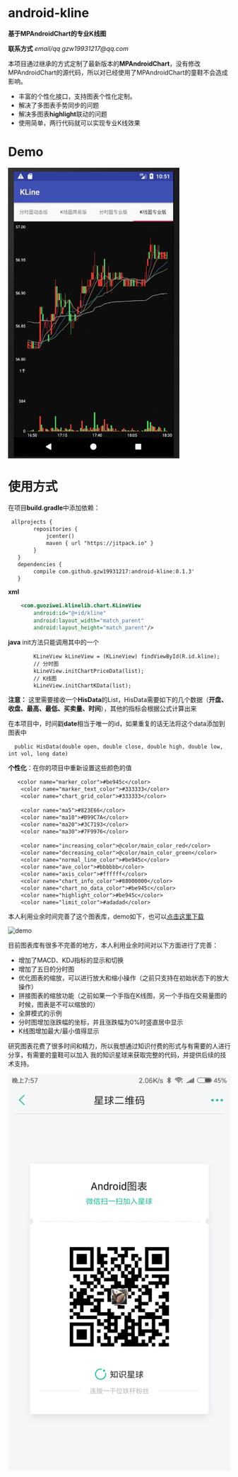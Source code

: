 # android-kline
**基于MPAndroidChart的专业K线图**

**联系方式** _email/qq gzw19931217@qq.com_ 

本项目通过继承的方式定制了最新版本的**MPAndroidChart**，没有修改MPAndroidChart的源代码，所以对已经使用了MPAndroidChart的童鞋不会造成影响。

- 丰富的个性化接口，支持图表个性化定制。
- 解决了多图表手势同步的问题
- 解决多图表**highlight**联动的问题
- 使用简单，两行代码就可以实现专业K线效果


# Demo

![demo](art/kchart.gif)


# 使用方式

在项目**build.gradle**中添加依赖：

```
 allprojects {
        repositories {
            jcenter()
            maven { url "https://jitpack.io" }
        }
   }
   dependencies {
        compile com.github.gzw19931217:android-kline:0.1.3'
   }
```

**xml**

```xml
    <com.guoziwei.klinelib.chart.KLineView
        android:id="@+id/kline"
        android:layout_width="match_parent"
        android:layout_height="match_parent"/>
```

**java**  init方法只能调用其中的一个
```
        KLineView kLineView = (KLineView) findViewById(R.id.kline);
        // 分时图
        kLineView.initChartPriceData(list);
        // K线图
        kLineView.initChartKData(list);
```

**注意：** 这里需要接收一个**HisData**的List，HisData需要如下的几个数据（**开盘、收盘、最高、最低、买卖量、时间**），其他的指标会根据公式计算出来

在本项目中，时间戳**date**相当于唯一的id，如果重复的话无法将这个data添加到图表中

```
  public HisData(double open, double close, double high, double low,  int vol, long date)
```

**个性化**：在你的项目中重新设置这些颜色的值
```
   <color name="marker_color">#be945c</color>
    <color name="marker_text_color">#333333</color>
    <color name="chart_grid_color">#333333</color>

    <color name="ma5">#823E66</color>
    <color name="ma10">#B99C7A</color>
    <color name="ma20">#3C7193</color>
    <color name="ma30">#7F9976</color>

    <color name="increasing_color">@color/main_color_red</color>
    <color name="decreasing_color">@color/main_color_green</color>
    <color name="normal_line_color">#be945c</color>
    <color name="ave_color">#bbbbbb</color>
    <color name="axis_color">#ffffff</color>
    <color name="chart_info_color">#88000000</color>
    <color name="chart_no_data_color">#be945c</color>
    <color name="highlight_color">#be945c</color>
    <color name="limit_color">#adadad</color>
```


本人利用业余时间完善了这个图表库，demo如下，也可以[点击这里下载](art/app-release.apk)


![demo](art/new_chart.gif)

目前图表库有很多不完善的地方，本人利用业余时间对以下方面进行了完善：

- 增加了MACD、KDJ指标的显示和切换
- 增加了五日的分时图
- 优化图表的缩放，可以进行放大和缩小操作（之前只支持在初始状态下的放大操作）
- 拼接图表的缩放功能（之前如果一个手指在K线图，另一个手指在交易量图的时候，图表是不可以缩放的）
- 全屏模式的示例
- 分时图增加涨跌幅的坐标，并且涨跌幅为0%时竖直居中显示
- K线图增加最大/最小值得显示

研究图表花费了很多时间和精力，所以我想通过知识付费的形式与有需要的人进行分享，有需要的童鞋可以加入
我的知识星球来获取完整的代码，并提供后续的技术支持。

![知识星球](art/zsxq.png)

